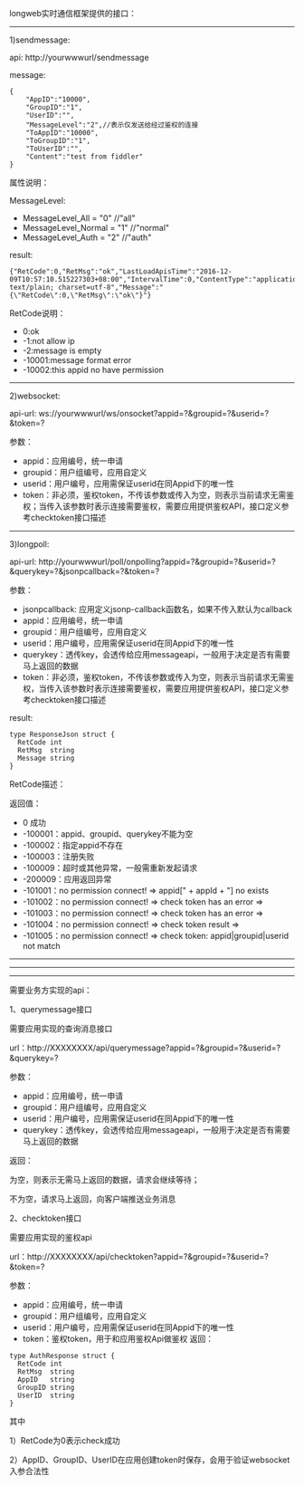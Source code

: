 longweb实时通信框架提供的接口：

**************************************************************************************************

1)sendmessage:

api: http://yourwwwurl/sendmessage

message:
```
{
    "AppID":"10000",
    "GroupID":"1",
    "UserID":"",
    "MessageLevel":"2",//表示仅发送给经过鉴权的连接
    "ToAppID":"10000",
    "ToGroupID":"1",
    "ToUserID":"",
    "Content":"test from fiddler"
}
```

属性说明：

MessageLevel:

* MessageLevel_All    = "0"  //"all"
* MessageLevel_Normal = "1"  //"normal"
* MessageLevel_Auth   = "2"  //"auth"

result:
```
{"RetCode":0,"RetMsg":"ok","LastLoadApisTime":"2016-12-09T10:57:10.515227303+08:00","IntervalTime":0,"ContentType":"application/json; text/plain; charset=utf-8","Message":"{\"RetCode\":0,\"RetMsg\":\"ok\"}"}
```

RetCode说明：

* 0:ok
* -1:not allow ip
* -2:message is empty
* -10001:message format error
* -10002:this appid no have permission

**************************************************************************************************

2)websocket:

api-url: ws://yourwwwurl/ws/onsocket?appid=?&groupid=?&userid=?&token=?

参数：

* appid：应用编号，统一申请
* groupid：用户组编号，应用自定义
* userid：用户编号，应用需保证userid在同Appid下的唯一性
* token：非必须，鉴权token，不传该参数或传入为空，则表示当前请求无需鉴权；当传入该参数时表示连接需要鉴权，需要应用提供鉴权API，接口定义参考checktoken接口描述

**************************************************************************************************

3)longpoll:

api-url: http://yourwwwurl/poll/onpolling?appid=?&groupid=?&userid=?&querykey=?&jsonpcallback=?&token=?

参数：

* jsonpcallback: 应用定义jsonp-callback函数名，如果不传入默认为callback
* appid：应用编号，统一申请
* groupid：用户组编号，应用自定义
* userid：用户编号，应用需保证userid在同Appid下的唯一性
* querykey：透传key，会透传给应用messageapi，一般用于决定是否有需要马上返回的数据
* token：非必须，鉴权token，不传该参数或传入为空，则表示当前请求无需鉴权，当传入该参数时表示连接需要鉴权，需要应用提供鉴权API，接口定义参考checktoken接口描述

result:
```
type ResponseJson struct {
  RetCode int
  RetMsg  string
  Message string
}
```
RetCode描述：

返回值：

* 0 成功
* -100001：appid、groupid、querykey不能为空
* -100002：指定appid不存在
* -100003：注册失败
* -100009：超时或其他异常，一般需重新发起请求
* -200009：应用返回异常
* -101001：no permission connect! => appid[" + appId + "] no exists
* -101002：no permission connect! => check token has an error =>
* -101003：no permission connect! => check token has an error =>
* -101004：no permission connect! => check token result =>
* -101005：no permission connect! => check token: appid|groupid|userid not match


**************************************************************************************************
**************************************************************************************************
**************************************************************************************************
需要业务方实现的api：

1、querymessage接口

需要应用实现的查询消息接口

url：http://XXXXXXXX/api/querymessage?appid=?&groupid=?&userid=?&querykey=?

参数：

* appid：应用编号，统一申请
* groupid：用户组编号，应用自定义
* userid：用户编号，应用需保证userid在同Appid下的唯一性
* querykey：透传key，会透传给应用messageapi，一般用于决定是否有需要马上返回的数据

返回：

为空，则表示无需马上返回的数据，请求会继续等待；

不为空，请求马上返回，向客户端推送业务消息

2、checktoken接口

需要应用实现的鉴权api

url：http://XXXXXXXX/api/checktoken?appid=?&groupid=?&userid=?&token=?

参数：

* appid：应用编号，统一申请
* groupid：用户组编号，应用自定义
* userid：用户编号，应用需保证userid在同Appid下的唯一性
* token：鉴权token，用于和应用鉴权Api做鉴权
返回：
```
type AuthResponse struct {
  RetCode int
  RetMsg  string
  AppID   string
  GroupID string
  UserID  string
}
```
其中

1）RetCode为0表示check成功

2）AppID、GroupID、UserID在应用创建token时保存，会用于验证websocket入参合法性
